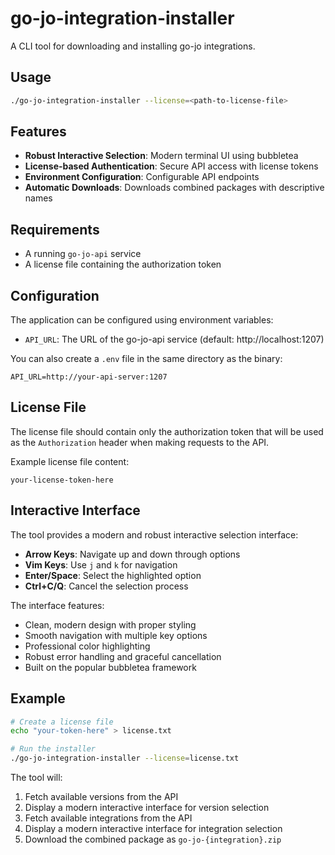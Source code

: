 # go-jo-integration-installer

A CLI tool for downloading and installing go-jo integrations.

## Usage

```bash
./go-jo-integration-installer --license=<path-to-license-file>
```

## Features

- **Robust Interactive Selection**: Modern terminal UI using bubbletea
- **License-based Authentication**: Secure API access with license tokens
- **Environment Configuration**: Configurable API endpoints
- **Automatic Downloads**: Downloads combined packages with descriptive names

## Requirements

- A running `go-jo-api` service
- A license file containing the authorization token

## Configuration

The application can be configured using environment variables:

- `API_URL`: The URL of the go-jo-api service (default: http://localhost:1207)

You can also create a `.env` file in the same directory as the binary:

```
API_URL=http://your-api-server:1207
```

## License File

The license file should contain only the authorization token that will be used as the `Authorization` header when making requests to the API.

Example license file content:
```
your-license-token-here
```

## Interactive Interface

The tool provides a modern and robust interactive selection interface:

- **Arrow Keys**: Navigate up and down through options
- **Vim Keys**: Use `j` and `k` for navigation
- **Enter/Space**: Select the highlighted option
- **Ctrl+C/Q**: Cancel the selection process

The interface features:
- Clean, modern design with proper styling
- Smooth navigation with multiple key options
- Professional color highlighting
- Robust error handling and graceful cancellation
- Built on the popular bubbletea framework

## Example

```bash
# Create a license file
echo "your-token-here" > license.txt

# Run the installer
./go-jo-integration-installer --license=license.txt
```

The tool will:
1. Fetch available versions from the API
2. Display a modern interactive interface for version selection
3. Fetch available integrations from the API
4. Display a modern interactive interface for integration selection
5. Download the combined package as `go-jo-{integration}.zip` 